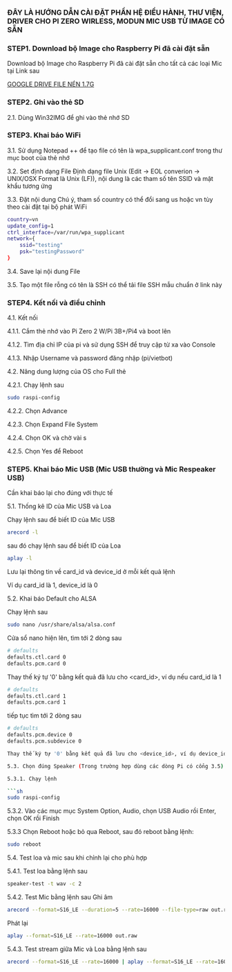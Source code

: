 ### ĐÂY LÀ HƯỚNG DẪN CÀI ĐẶT PHẦN HỆ ĐIỀU HÀNH, THƯ VIỆN, DRIVER CHO PI ZERO WIRLESS, MODUN MIC USB TỪ IMAGE CÓ SẴN

### STEP1. Download bộ Image cho Raspberry Pi đã cài đặt sẵn

Download bộ Image cho Raspberry Pi đã cài đặt sẵn cho tất cả các loại Mic tại Link sau

[GOOGLE DRIVE FILE NÉN 1.7G](https://drive.google.com/file/d/1KslHaIFc4ktYVUj7KVia9UPDmZGJe3Cf/view?usp=share_link)

### STEP2. Ghi vào thẻ SD

2.1. Dùng Win32IMG để ghi vào thẻ nhớ SD

### STEP3. Khai báo WiFi

3.1. Sử dụng Notepad ++ để tạo file có tên là wpa_supplicant.conf trong thư mục boot của thẻ nhớ

3.2. Set định dạng File
Định dạng file Unix (Edit -> EOL converion -> UNIX/OSX Format là Unix (LF)), nội dung là các tham số tên SSID và mật khẩu tương ứng

3.3. Đặt nội dung
Chú ý, tham số country có thể đổi sang us hoặc vn tùy theo cài đặt tại bộ phát WiFi
```sh
country=vn
update_config=1
ctrl_interface=/var/run/wpa_supplicant
network={
    ssid="testing"
    psk="testingPassword"
}
```
3.4. Save lại nội dung File

3.5. Tạo một file rỗng có tên là SSH
có thể tải file SSH mẫu chuẩn ở link này

### STEP4. Kết nối và điều chỉnh

4.1. Kết nối

4.1.1. Cắm thẻ nhớ vào Pi Zero 2 W/Pi 3B+/Pi4 và boot lên

4.1.2. Tìm địa chỉ IP của pi và sử dụng SSH để truy cập từ xa vào Console

4.1.3. Nhập Username và password đăng nhập (pi/vietbot)

4.2. Nâng dung lượng của OS cho Full thẻ

4.2.1. Chạy lệnh sau

```sh
sudo raspi-config
```
4.2.2. Chọn Advance

4.2.3. Chọn Expand File System

4.2.4. Chọn OK và chờ vài s

4.2.5. Chọn Yes để Reboot

### STEP5. Khai báo Mic USB (Mic USB thường và Mic Respeaker USB)

Cần khai báo lại cho đúng với thực tế

5.1. Thống kê ID của Mic USB và Loa 

Chạy lệnh sau để biết ID của Mic USB
```sh
arecord -l
```
sau đó chạy lệnh sau để biết ID của Loa

```sh
aplay -l
```
Lưu lại thông tin về card_id và device_id ở mỗi kết quả lệnh

Ví dụ card_id là 1, device_id là 0

5.2. Khai báo Default cho ALSA

Chạy lệnh sau 

```sh
sudo nano /usr/share/alsa/alsa.conf
```
Cửa sổ nano hiện lên, tìm tới 2 dòng sau
```sh
# defaults
defaults.ctl.card 0
defaults.pcm.card 0

```
Thay thế ký tự '0' bằng kết quả đã lưu cho <card_id>, ví dụ nếu card_id là 1

```sh
# defaults
defaults.ctl.card 1
defaults.pcm.card 1

```

tiếp tục tìm tới 2 dòng sau
```sh
# defaults
defaults.pcm.device 0
defaults.pcm.subdevice 0

Thay thế ký tự '0' bằng kết quả đã lưu cho <device_id>, ví dụ device_id là 0, thì không phải thay

5.3. Chọn đúng Speaker (Trong trường hợp dùng các dòng Pi có cổng 3.5)

5.3.1. Chạy lệnh

```sh
sudo raspi-config
```

5.3.2. Vào các mục mục System Option, Audio, chọn USB Audio rồi Enter, chọn OK rồi Finish

5.3.3 Chọn Reboot hoặc bỏ qua Reboot, sau đó reboot bằng lệnh:

```sh
sudo reboot
```

5.4. Test loa và mic sau khi chỉnh lại cho phù hợp

5.4.1. Test loa bằng lệnh sau
```sh
speaker-test -t wav -c 2
```
5.4.2. Test Mic bằng lệnh sau 
Ghi âm
```sh
arecord --format=S16_LE --duration=5 --rate=16000 --file-type=raw out.raw
```
Phát lại
```sh
aplay --format=S16_LE --rate=16000 out.raw
```
5.4.3. Test stream giữa Mic và Loa bằng lệnh sau
```sh
arecord --format=S16_LE --rate=16000 | aplay --format=S16_LE --rate=16000
```
